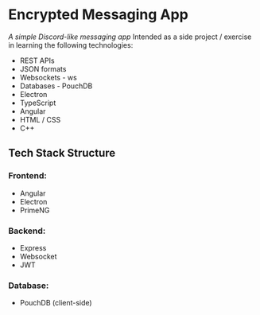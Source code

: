 # Encrypted Messaging App
*A simple Discord-like messaging app*
Intended as a side project / exercise in learning the following technologies:

- REST APIs
- JSON formats
- Websockets - ws
- Databases - PouchDB
- Electron
- TypeScript
- Angular
- HTML / CSS
- C++

## Tech Stack Structure
### Frontend:
- Angular
- Electron
- PrimeNG

### Backend:
- Express
- Websocket
- JWT

### Database:
- PouchDB (client-side)